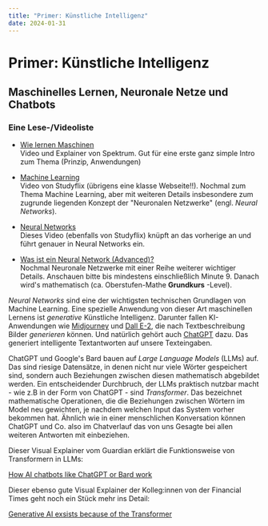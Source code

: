 ```yaml
---
title: "Primer: Künstliche Intelligenz"
date: 2024-01-31
---
```

# Primer: Künstliche Intelligenz #
## Maschinelles Lernen, Neuronale Netze und Chatbots  
### Eine Lese-/Videoliste
- [Wie lernen Maschinen](https://www.spektrum.de/news/kuenstliche-intelligenz-wie-lernen-maschinen/1994737?utm_source=pocket_reader)  
Video und Explainer von Spektrum. Gut für eine erste ganz simple Intro zum Thema (Prinzip, Anwendungen)

- [Machine Learning](https://studyflix.de/informatik/machine-learning-4356?utm_source=pocket_saves)  
Video von Studyflix (übrigens eine klasse Webseite!!). Nochmal zum Thema Machine Learning, aber mit weiteren Details insbesondere zum zugrunde liegenden Konzept der "Neuronalen Netzwerke" (engl. *Neural Networks*).  

- [Neural Networks](https://studyflix.de/informatik/neuronale-netze-4297)  
Dieses Video (ebenfalls von Studyflix) knüpft an das vorherige an und führt genauer in Neural Networks ein.

- [Was ist ein Neural Network (Advanced)?](https://www.youtube.com/watch?v=aircAruvnKk&list=PLZHQObOWTQDNU6R1_67000Dx_ZCJB-3pi&index=1)  
Nochmal Neuronale Netzwerke mit einer Reihe weiterer wichtiger Details. Anschauen bitte bis mindestens einschließlich Minute 9. Danach wird's mathematisch (ca. Oberstufen-Mathe **Grundkurs** -Level).

*Neural Networks* sind eine der wichtigsten technischen Grundlagen von Machine Learning. Eine spezielle Anwendung von dieser Art maschinellen Lernens ist *generative* Künstliche Intelligenz. Darunter fallen KI-Anwendungen wie [Midjourney](https://www.midjourney.com/home/?callbackUrl=%2Fapp%2F) und [Dall E-2](https://openai.com/product/dall-e-2), die nach Textbeschreibung Bilder *generieren* können. Und natürlich gehört auch [ChatGPT](https://openai.com/blog/chatgpt) dazu. Das generiert intelligente Textantworten auf unsere Texteingaben.

ChatGPT und Google's Bard bauen auf *Large Language Models* (LLMs) auf. Das sind riesige Datensätze, in denen nicht nur viele Wörter gespeichert sind, sondern auch Beziehungen zwischen diesen mathematisch abgebildet werden. Ein entscheidender Durchbruch, der LLMs praktisch nutzbar macht - wie z.B in der Form von ChatGPT - sind *Transformer*. Das bezeichnet mathematische Operationen, die die Beziehungen zwischen Wörtern im Model neu gewichten, je nachdem welchen Input das System vorher bekommen hat. Ähnlich wie in einer menschlichen Konversation können ChatGPT und Co. also im Chatverlauf das von uns Gesagte bei allen weiteren Antworten mit einbeziehen. 

Dieser Visual Explainer vom Guardian erklärt die Funktionsweise von Transformern in LLMs:   

[How AI chatbots like ChatGPT or Bard work](https://www.theguardian.com/technology/ng-interactive/2023/nov/01/how-ai-chatbots-like-chatgpt-or-bard-work-visual-explainer)

Dieser ebenso gute Visual Explainer der Kolleg:innen von der Financial Times geht noch ein Stück mehr ins Detail:

[Generative AI exsists because of the Transformer](https://ig.ft.com/generative-ai/)
